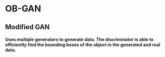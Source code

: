 # OB-GAN
## Modified GAN

#### Uses multiple generators to generate data. The discriminator is able to efficiently find the bounding boxes of the object in the generated and real data.
